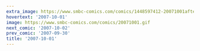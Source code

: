 ```yaml
---
extra_image: https://www.smbc-comics.com/comics/1448597412-20071001after.png
hovertext: '2007-10-01'
image: https://www.smbc-comics.com/comics/20071001.gif
next_comic: '2007-10-02'
prev_comic: '2007-09-30'
title: '2007-10-01'
---
```


